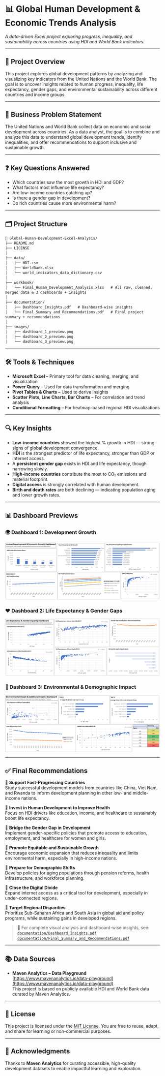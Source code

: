 # 📊 Global Human Development & Economic Trends Analysis

*A data-driven Excel project exploring progress, inequality, and sustainability across countries using HDI and World Bank indicators.*

---

## 📘 Project Overview

This project explores global development patterns by analyzing and visualizing key indicators from the United Nations and the World Bank. The goal is to uncover insights related to human progress, inequality, life expectancy, gender gaps, and environmental sustainability across different countries and income groups.

---

## 🧠 Business Problem Statement

The United Nations and World Bank collect data on economic and social development across countries. As a data analyst, the goal is to combine and analyze this data to understand global development trends, identify inequalities, and offer recommendations to support inclusive and sustainable growth.

---

## ❓ Key Questions Answered

- Which countries saw the most growth in HDI and GDP?
- What factors most influence life expectancy?
- Are low-income countries catching up?
- Is there a gender gap in development?
- Do rich countries cause more environmental harm?

---
## 🗂️ Project Structure

```
📁 Global-Human-Development-Excel-Analysis/
├── README.md
├── LICENSE
│
├── data/
│   ├── HDI.csv
│   ├── WorldBank.xlsx
│   └── world_indicators_data_dictionary.csv
│
├── workbook/
│   └── Final_Human_Development_Analysis.xlsx   # All raw, cleaned, merged data & 3 dashboards + insights
│
├── documentation/
│   ├── Dashboard_Insights.pdf   # Dashboard-wise insights
│   └── Final_Summary_and_Recommendations.pdf   # Final project summary + recommendations
│
├── images/
│   ├── dashboard_1_preview.png
│   ├── dashboard_2_preview.png
│   └── dashboard_3_preview.png
```

---

## 🛠 Tools & Techniques

- **Microsoft Excel** – Primary tool for data cleaning, merging, and visualization  
- **Power Query** – Used for data transformation and merging  
- **Pivot Tables & Charts** – Used to derive insights  
- **Scatter Plots, Line Charts, Bar Charts** – For correlation and trend analysis  
- **Conditional Formatting** – For heatmap-based regional HDI visualizations  

---

## 🔍 Key Insights

- **Low-income countries** showed the highest % growth in HDI — strong signs of global development convergence.  
- **HDI** is the strongest predictor of life expectancy, stronger than GDP or internet access.  
- A **persistent gender gap** exists in HDI and life expectancy, though narrowing slowly.  
- **High-income countries** contribute the most to CO₂ emissions and material footprint.  
- **Digital access** is strongly correlated with human development.  
- **Birth and death rates** are both declining — indicating population aging and lower growth rates.  

---
## 📊 Dashboard Previews

### 🌍 Dashboard 1: Development Growth
![Dashboard 1](./images/dashboard_1_preview.png)

### ❤️ Dashboard 2: Life Expectancy & Gender Gaps
![Dashboard 2](./images/dashboard_2_preview.png)

### 🌱 Dashboard 3: Environmental & Demographic Impact
![Dashboard 3](./images/dashboard_3_preview.png)

---

## ✅ Final Recommendations

📌 **Support Fast-Progressing Countries**  
Study successful development models from countries like China, Viet Nam, and Rwanda to inform development planning in other low- and middle-income nations.

📌 **Invest in Human Development to Improve Health**  
Focus on HDI drivers like education, income, and healthcare to sustainably boost life expectancy.

📌 **Bridge the Gender Gap in Development**  
Implement gender-specific policies that promote access to education, employment, and healthcare for women and girls.

📌 **Promote Equitable and Sustainable Growth**  
Encourage economic expansion that reduces inequality and limits environmental harm, especially in high-income nations.

📌 **Prepare for Demographic Shifts**  
Develop policies for aging populations through pension reforms, health infrastructure, and workforce planning.

📌 **Close the Digital Divide**  
Expand internet access as a critical tool for development, especially in under-connected regions.

📌 **Target Regional Disparities**  
Prioritize Sub-Saharan Africa and South Asia in global aid and policy programs, while sustaining gains in developed regions.

> 📄 For complete visual analysis and dashboard-wise insights, see:  
> [`documentation/Dashboard_Insights.pdf`](./documentation/Dashboard_Insights.pdf)  
> [`documentation/Final_Summary_and_Recommendations.pdf`](./documentation/Final_Summary_and_Recommendations.pdf)

---

## 📚 Data Sources

- **Maven Analytics – Data Playground**  
  [https://www.mavenanalytics.io/data-playground](https://www.mavenanalytics.io/data-playground)  
  This project is based on publicly available HDI and World Bank data curated by Maven Analytics.

---

## 📄 License

This project is licensed under the [MIT License](./LICENSE). You are free to reuse, adapt, and share for learning or non-commercial purposes.

---

## 🙌 Acknowledgments

Thanks to **Maven Analytics** for curating accessible, high-quality development datasets to enable impactful learning and exploration.
